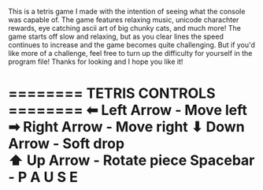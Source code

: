 This is a tetris game I made with the intention of seeing what the console was capable of. The game features relaxing music,
unicode charachter rewards, eye catching ascii art of big chunky cats, and much more! The game starts off slow and relaxing,
but as you clear lines the speed continues to increase and the game becomes quite challenging. But if you'd like more of a challenge,
feel free to turn up the difficulty for yourself in the program file! Thanks for looking and I hope you like it!

======== TETRIS CONTROLS ========
⬅  Left Arrow      - Move left 
➡  Right Arrow     - Move right 
⬇  Down Arrow      - Soft drop  
⬆  Up Arrow        - Rotate piece 
Spacebar           - P A U S E
=================================
